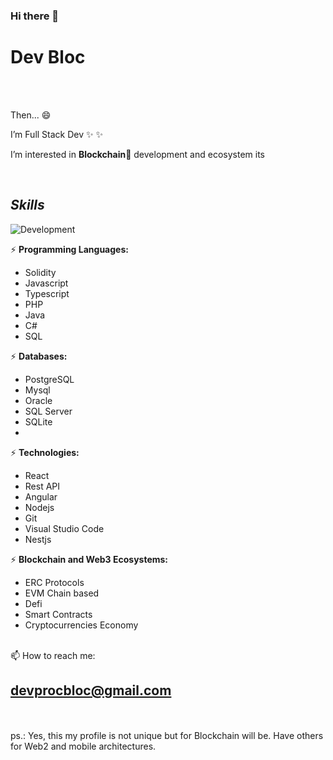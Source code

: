 ### Hi there 👋

# **Dev Bloc**

<br />
<br />

Then... 😄

I’m Full Stack Dev ✨ ✨

I’m interested in **Blockchain**👀 development and ecosystem its 


<br />

## **_Skills_**
![Development](https://img.shields.io/badge/frontend_|_backend_|_mobile_|_blockchain-blue?color=orange&label=Development&logo=java&style=for-the-badge&labelColor=blueviolet)

⚡  **Programming Languages:** 
* Solidity
* Javascript
* Typescript
* PHP
* Java
* C#
* SQL

⚡  **Databases:** 
* PostgreSQL
* Mysql
* Oracle
* SQL Server
* SQLite
* 

⚡  **Technologies:** 
* React
* Rest API
* Angular
* Nodejs
* Git
* Visual Studio Code
* Nestjs

⚡  **Blockchain and Web3 Ecosystems:**
* ERC Protocols
* EVM Chain based
* Defi
* Smart Contracts
* Cryptocurrencies Economy


<br />
📫 How to reach me:

## devprocbloc@gmail.com


<br />
<br />
ps.: Yes, this my profile is not unique but for Blockchain will be. Have others for Web2 and mobile architectures. 
<br />
<br />
<br />





